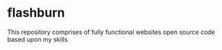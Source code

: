# flashburn
This repository comprises of fully functional websites open source code based upon my skills

